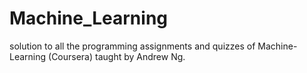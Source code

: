 # Machine_Learning

 solution to all the programming assignments and quizzes of Machine-Learning (Coursera) taught by Andrew Ng.
